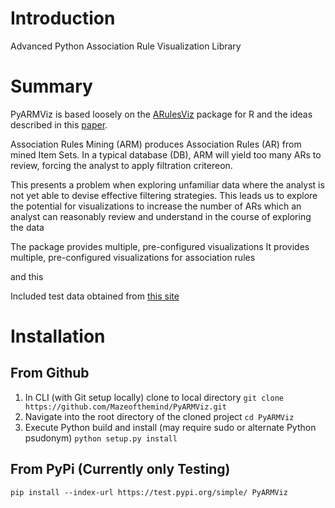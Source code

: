 # Introduction

Advanced Python Association Rule Visualization Library

# Summary

PyARMViz is based loosely on the [ARulesViz](https://cran.r-project.org/web/packages/arulesViz/index.html) package for R
and the ideas described in this [paper](https://link.springer.com/article/10.1007/s11573-016-0822-8).

Association Rules Mining (ARM) produces Association Rules (AR) from mined Item Sets.
In a typical database (DB), ARM will yield too many ARs to review, forcing the analyst to apply filtration critereon.

This presents a problem when exploring unfamiliar data where the analyst is not yet able to devise effective filtering strategies.
This leads us to explore the potential for visualizations to increase the number of ARs which an analyst can reasonably review and
understand in the course of exploring the data





The package provides multiple, pre-configured visualizations 
It provides multiple, pre-configured visualizations for association rules



 and this 

Included test data obtained from [this site](https://data.world/zpencer/transaction-itemset)


# Installation

## From Github
1. In CLI (with Git setup locally) clone to local directory 
`git clone https://github.com/Mazeofthemind/PyARMViz.git`
2. Navigate into the root directory of the cloned project
`cd PyARMViz`
3. Execute Python build and install (may require sudo or alternate Python psudonym)
`python setup.py install`

## From PyPi (Currently only Testing)
`pip install --index-url https://test.pypi.org/simple/ PyARMViz`